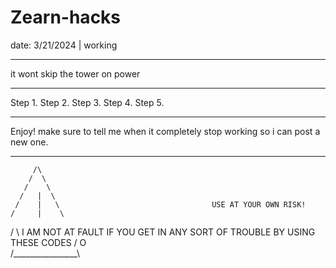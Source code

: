 # Zearn-hacks
date: 3/21/2024 | working 

-----------------------------

it wont skip the tower on power

---------------------------

Step 1.
Step 2.
Step 3.
Step 4.
Step 5.

--------------------------------------------------------------------------------------

Enjoy! make sure to tell me when it completely stop working so i can post a new one.

---------------------------------------------------------------------------------------

         /\
        /  \
       /    \
      /   |  \
     /    |   \                                  USE AT YOUR OWN RISK!
    /     |    \               
   /            \            I AM NOT AT FAULT IF YOU GET IN ANY SORT OF TROUBLE BY USING THESE CODES
  /       O      \
 /________________\
